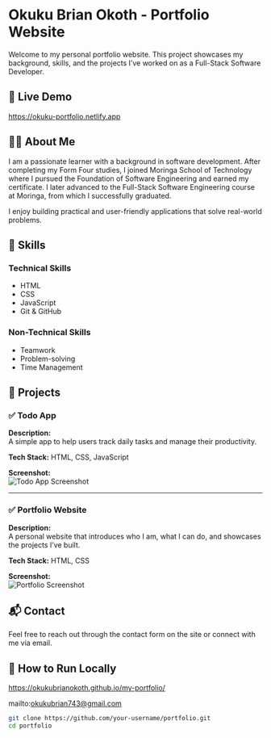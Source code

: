 # Okuku Brian Okoth - Portfolio Website

Welcome to my personal portfolio website. This project showcases my background, skills, and the projects I’ve worked on as a Full-Stack Software Developer.

## 🔗 Live Demo

https://okuku-portfolio.netlify.app

## 🧑‍💻 About Me

I am a passionate learner with a background in software development. After completing my Form Four studies, I joined Moringa School of Technology where I pursued the Foundation of Software Engineering and earned my certificate. I later advanced to the Full-Stack Software Engineering course at Moringa, from which I successfully graduated.

I enjoy building practical and user-friendly applications that solve real-world problems.

## 💼 Skills

### Technical Skills
- HTML
- CSS
- JavaScript
- Git & GitHub

### Non-Technical Skills
- Teamwork
- Problem-solving
- Time Management

## 📁 Projects

### ✅ Todo App

**Description:**  
A simple app to help users track daily tasks and manage their productivity.

**Tech Stack:** HTML, CSS, JavaScript

**Screenshot:**  
![Todo App Screenshot](https://via.placeholder.com/600x400?text=Todo+App+Screenshot)

---

### ✅ Portfolio Website

**Description:**  
A personal website that introduces who I am, what I can do, and showcases the projects I’ve built.

**Tech Stack:** HTML, CSS

**Screenshot:**  
![Portfolio Screenshot](https://via.placeholder.com/600x400?text=Portfolio+Website+Screenshot)

## 📬 Contact

Feel free to reach out through the contact form on the site or connect with me via email.

## 🚀 How to Run Locally
https://okukubrianokoth.github.io/my-portfolio/



mailto:okukubrian743@gmail.com

```bash
git clone https://github.com/your-username/portfolio.git
cd portfolio
 

